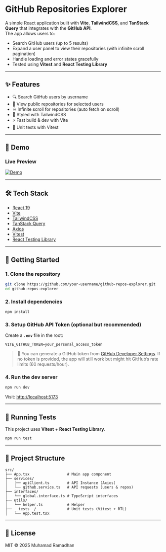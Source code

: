 # GitHub Repositories Explorer

A simple React application built with **Vite**, **TailwindCSS**, and **TanStack Query** that integrates with the **GitHub API**.  
The app allows users to:

- Search GitHub users (up to 5 results)
- Expand a user panel to view their repositories (with infinite scroll pagination)
- Handle loading and error states gracefully
- Tested using **Vitest** and **React Testing Library**

---

## ✨ Features

- 🔍 Search GitHub users by username
- 📂 View public repositories for selected users
- ♾️ Infinite scroll for repositories (auto fetch on scroll)
- 🎨 Styled with TailwindCSS
- ⚡ Fast build & dev with Vite
- 🧪 Unit tests with Vitest

---

## 🎥 Demo

### Live Preview
[![Demo](https://img.shields.io/badge/Live-Demo-blue?style=for-the-badge&logo=github)](https://github-repositories-explorer-ebon.vercel.app/)

---

## 🛠️ Tech Stack

- [React 19](https://react.dev/)
- [Vite](https://vitejs.dev/)
- [TailwindCSS](https://tailwindcss.com/)
- [TanStack Query](https://tanstack.com/query/latest)
- [Axios](https://axios-http.com/)
- [Vitest](https://vitest.dev/)
- [React Testing Library](https://testing-library.com/docs/react-testing-library/intro/)

---

## 🚀 Getting Started

### 1. Clone the repository

```bash
git clone https://github.com/your-username/github-repos-explorer.git
cd github-repos-explorer
````

### 2. Install dependencies

```bash
npm install
```

### 3. Setup GitHub API Token (optional but recommended)

Create a **`.env`** file in the root:

```env
VITE_GITHUB_TOKEN=your_personal_access_token
```

> 🔑 You can generate a GitHub token from [GitHub Developer Settings](https://github.com/settings/tokens).
> If no token is provided, the app will still work but might hit GitHub’s rate limits (60 requests/hour).

### 4. Run the dev server

```bash
npm run dev
```

Visit: [http://localhost:5173](http://localhost:5173)

---

## 🧪 Running Tests

This project uses **Vitest** + **React Testing Library**.

```bash
npm run test
```

---

## 📂 Project Structure

```
src/
├── App.tsx                 # Main app component
├── services/
│   │── apiClient.ts        # API Instance (Axios)
│   └── github.service.ts   # API requests (users & repos)
├── interfaces/
│   └── global.interface.ts # TypeScript interfaces
├── utils/
│   └── helper.ts           # Helper
├── __tests__/              # Unit tests (Vitest + RTL)
│   └── App.test.tsx
```

---

## 📜 License

MIT © 2025 Muhamad Ramadhan
